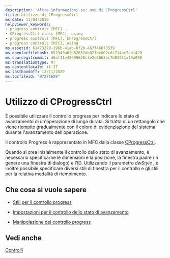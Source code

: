 ```yaml
---
description: 'Altre informazioni su: uso di CProgressCtrl'
title: Utilizzo di CProgressCtrl
ms.date: 11/04/2016
helpviewer_keywords:
- progress controls [MFC]
- CProgressCtrl class [MFC], using
- progress controls [MFC], CProgressCtrl
- progress controls [MFC], using
ms.assetid: 61473270-196b-41ab-bf2b-467f46673539
ms.openlocfilehash: 652349a62d62652db32fbe002cdc714ac7ca1420
ms.sourcegitcommit: d6af41e42699628c3e2e6063ec7b03931a49a098
ms.translationtype: MT
ms.contentlocale: it-IT
ms.lasthandoff: 12/11/2020
ms.locfileid: "97271629"
---
```

# <a name="using-cprogressctrl"></a>Utilizzo di CProgressCtrl

È possibile utilizzare il controllo progress per indicare lo stato di avanzamento di un'operazione di lunga durata. Si tratta di un rettangolo che viene riempito gradualmente con il colore di evidenziazione del sistema durante l'avanzamento dell'operazione.

Il controllo Progress è rappresentato in MFC dalla classe [CProgressCtrl](../mfc/reference/cprogressctrl-class.md).

Quando si crea inizialmente il controllo dello stato di avanzamento, è necessario specificarne le dimensioni e la posizione, la finestra padre (in genere una finestra di dialogo) e l'ID. Utilizzando il parametro *dwStyle* , è inoltre possibile specificare diversi stili di finestra per il controllo e gli stili per la relativa modalità di riempimento.

## <a name="what-do-you-want-to-know-more-about"></a>Che cosa si vuole sapere

- [Stili per il controllo progress](../mfc/styles-for-the-progress-control.md)

- [Impostazioni per il controllo dello stato di avanzamento](../mfc/settings-for-the-progress-control.md)

- [Manipolazione del controllo progress](../mfc/manipulating-the-progress-control.md)

## <a name="see-also"></a>Vedi anche

[Controlli](../mfc/controls-mfc.md)
